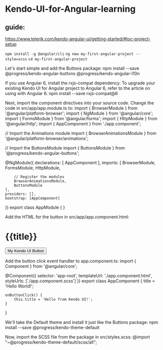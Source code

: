# Kendo-UI-for-Angular-learning
## guide:
https://www.telerik.com/kendo-angular-ui/getting-started/#toc-project-setup

`npm install -g @angular/cli`
`ng new my-first-angular-project --style=scss`
`cd my-first-angular-project`

Let's start simple and add the Buttons package:
npm install --save @progress/kendo-angular-buttons @progress/kendo-angular-l10n

If you use Angular 6, install the rxjs-compat dependency.
To upgrade your existing Kendo UI for Angular project to Angular 6, refer to the article on using with Angular 6.
npm install --save rxjs-compat@6

Next, import the component directives into your source code. Change the code in src/app/app.module.ts to:
import { BrowserModule } from '@angular/platform-browser';
import { NgModule } from '@angular/core';
import { FormsModule } from '@angular/forms';
import { HttpModule } from '@angular/http';
import { AppComponent } from './app.component';

// Import the Animations module
import { BrowserAnimationsModule } from '@angular/platform-browser/animations';

// Import the ButtonsModule
import { ButtonsModule } from '@progress/kendo-angular-buttons';

@NgModule({
    declarations: [
        AppComponent
    ],
    imports: [
        BrowserModule,
        FormsModule,
        HttpModule,

        // Register the modules
        BrowserAnimationsModule,
        ButtonsModule
    ],
    providers: [],
    bootstrap: [AppComponent]
})
export class AppModule { }

Add the HTML for the button in src/app/app.component.html:
<h1>{{title}}</h1>
<button kendoButton (click)="onButtonClick()" [primary]="true">My Kendo UI Button</button>

Add the button click event handler to app.component.ts:
import { Component } from '@angular/core';

@Component({
    selector: 'app-root',
    templateUrl: './app.component.html',
    styleUrls: ['./app.component.scss']
})
export class AppComponent {
    title = 'Hello World!';

    onButtonClick() {
        this.title = 'Hello from Kendo UI!';
    }
}

We'll take the Default theme and install it just like the Buttons package:
npm install --save @progress/kendo-theme-default

Now, import the SCSS file from the package in src/styles.scss:
@import "~@progress/kendo-theme-default/scss/all";